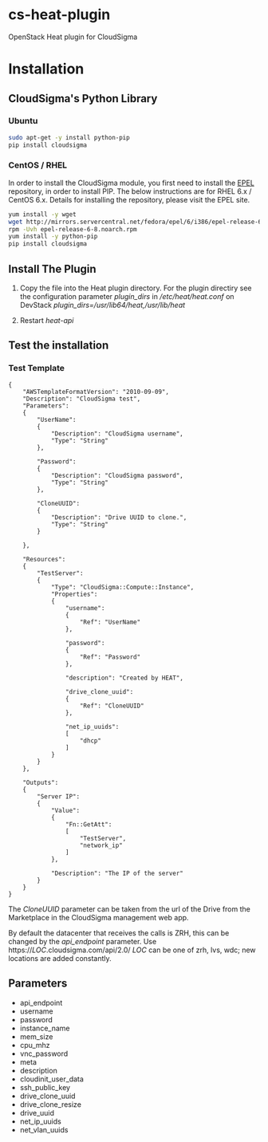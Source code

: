 cs-heat-plugin
==============

OpenStack Heat plugin for CloudSigma

# Installation

## CloudSigma's Python Library

### Ubuntu

```bash
sudo apt-get -y install python-pip
pip install cloudsigma
```

### CentOS / RHEL

In order to install the CloudSigma module, you first need to install the [EPEL](https://fedoraproject.org/wiki/EPEL) repository, in order to install PIP. The below instructions are for RHEL 6.x / CentOS 6.x. Details for installing the repository, please visit the EPEL site.

```bash
yum install -y wget
wget http://mirrors.servercentral.net/fedora/epel/6/i386/epel-release-6-8.noarch.rpm
rpm -Uvh epel-release-6-8.noarch.rpm
yum install -y python-pip
pip install cloudsigma
```

## Install The Plugin

1. Copy the file into the Heat plugin  directory. For the plugin directiry see the configuration parameter *plugin_dirs* in */etc/heat/heat.conf* on DevStack *plugin_dirs=/usr/lib64/heat,/usr/lib/heat*

2. Restart *heat-api*


## Test the installation

### Test Template

```
{
	"AWSTemplateFormatVersion": "2010-09-09",
	"Description": "CloudSigma test",
	"Parameters": 
	{
		"UserName": 
		{
			"Description": "CloudSigma username",
			"Type": "String"
		},

		"Password": 
		{
			"Description": "CloudSigma password",
			"Type": "String"
		},

		"CloneUUID": 
		{
			"Description": "Drive UUID to clone.",
			"Type": "String"
		}
		
	},

	"Resources": 
	{
		"TestServer": 
		{
			"Type": "CloudSigma::Compute::Instance",
			"Properties": 
			{
				"username": 
				{
					"Ref": "UserName"
				},

				"password": 
				{
					"Ref": "Password"
				},

				"description": "Created by HEAT",
				
				"drive_clone_uuid": 
				{
					"Ref": "CloneUUID"
				},

				"net_ip_uuids": 
				[
					"dhcp"
				]				
			}
		}
	},

	"Outputs": 
	{
		"Server IP": 
		{
			"Value": 
			{
				"Fn::GetAtt": 
				[
					"TestServer",
					"network_ip"
				]
			},

			"Description": "The IP of the server"
		}
	}
}
```

The *CloneUUID* parameter can be taken from the url of the Drive from the Marketplace in the CloudSigma management web app.

By default the datacenter that receives the calls is ZRH, this can be changed by the *api_endpoint* parameter. Use https://_LOC_.cloudsigma.com/api/2.0/ _LOC_ can be one of zrh, lvs, wdc; new locations are added constantly.
 
## Parameters

* api_endpoint
* username
* password
* instance_name
* mem_size
* cpu_mhz
* vnc_password
* meta
* description
* cloudinit_user_data
* ssh_public_key
* drive_clone_uuid
* drive_clone_resize
* drive_uuid
* net_ip_uuids
* net_vlan_uuids

